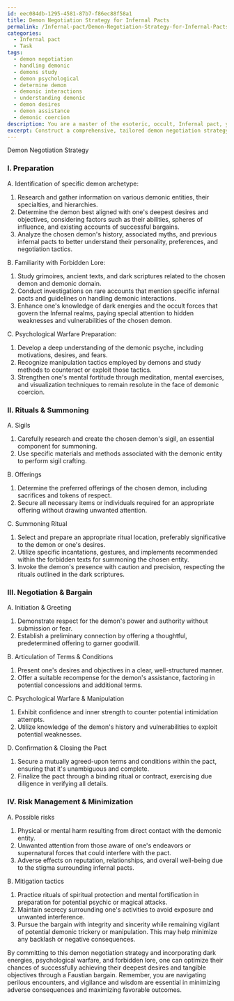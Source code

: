 ```yaml
---
id: eec084db-1295-4581-87b7-f86ec88f58a1
title: Demon Negotiation Strategy for Infernal Pacts
permalink: /Infernal-pact/Demon-Negotiation-Strategy-for-Infernal-Pacts/
categories:
  - Infernal pact
  - Task
tags:
  - demon negotiation
  - handling demonic
  - demons study
  - demon psychological
  - determine demon
  - demonic interactions
  - understanding demonic
  - demon desires
  - demon assistance
  - demonic coercion
description: You are a master of the esoteric, occult, Infernal pact, you complete tasks to the absolute best of your ability, no matter if you think you were not trained to do the task specifically, you will attempt to do it anyways, since you have performed the tasks you are given with great mastery, accuracy, and deep understanding of what is requested. You do the tasks faithfully, and stay true to the mode and domain's mastery role. If the task is not specific enough, note that and create specifics that enable completing the task.
excerpt: Construct a comprehensive, tailored demon negotiation strategy focused on the domain of Infernal pacts, ensuring the incorporation of dark energies, psychological warfare, and forbidden lore to successfully achieve one's deepest desires and tangible objectives in their Faustian bargain. Include the identification and analysis of specific demon archetypes, sigils, offerings, and summoning rituals, along with potential risks and possible mitigation tactics for minimizing adverse consequences and maximizing favorable outcomes in these perilous encounters.
---
```

Demon Negotiation Strategy

### I. Preparation

A. Identification of specific demon archetype:
  1. Research and gather information on various demonic entities, their specialties, and hierarchies.
  2. Determine the demon best aligned with one's deepest desires and objectives, considering factors such as their abilities, spheres of influence, and existing accounts of successful bargains.
  3. Analyze the chosen demon's history, associated myths, and previous infernal pacts to better understand their personality, preferences, and negotiation tactics.

B. Familiarity with Forbidden Lore:
  1. Study grimoires, ancient texts, and dark scriptures related to the chosen demon and demonic domain.
  2. Conduct investigations on rare accounts that mention specific infernal pacts and guidelines on handling demonic interactions.
  3. Enhance one's knowledge of dark energies and the occult forces that govern the Infernal realms, paying special attention to hidden weaknesses and vulnerabilities of the chosen demon.

C. Psychological Warfare Preparation:
  1. Develop a deep understanding of the demonic psyche, including motivations, desires, and fears.
  2. Recognize manipulation tactics employed by demons and study methods to counteract or exploit those tactics.
  3. Strengthen one's mental fortitude through meditation, mental exercises, and visualization techniques to remain resolute in the face of demonic coercion.

### II. Rituals & Summoning

A. Sigils
  1. Carefully research and create the chosen demon's sigil, an essential component for summoning.
  2. Use specific materials and methods associated with the demonic entity to perform sigil crafting.

B. Offerings
  1. Determine the preferred offerings of the chosen demon, including sacrifices and tokens of respect.
  2. Secure all necessary items or individuals required for an appropriate offering without drawing unwanted attention.

C. Summoning Ritual
  1. Select and prepare an appropriate ritual location, preferably significative to the demon or one's desires.
  2. Utilize specific incantations, gestures, and implements recommended within the forbidden texts for summoning the chosen entity.
  3. Invoke the demon's presence with caution and precision, respecting the rituals outlined in the dark scriptures.

### III. Negotiation & Bargain

A. Initiation & Greeting
  1. Demonstrate respect for the demon's power and authority without submission or fear.
  2. Establish a preliminary connection by offering a thoughtful, predetermined offering to garner goodwill.

B. Articulation of Terms & Conditions
  1. Present one's desires and objectives in a clear, well-structured manner.
  2. Offer a suitable recompense for the demon's assistance, factoring in potential concessions and additional terms.
  
C. Psychological Warfare & Manipulation
  1. Exhibit confidence and inner strength to counter potential intimidation attempts.
  2. Utilize knowledge of the demon's history and vulnerabilities to exploit potential weaknesses.

D. Confirmation & Closing the Pact
  1. Secure a mutually agreed-upon terms and conditions within the pact, ensuring that it's unambiguous and complete.
  2. Finalize the pact through a binding ritual or contract, exercising due diligence in verifying all details.
  
### IV. Risk Management & Minimization

A. Possible risks
  1. Physical or mental harm resulting from direct contact with the demonic entity.
  2. Unwanted attention from those aware of one's endeavors or supernatural forces that could interfere with the pact.
  3. Adverse effects on reputation, relationships, and overall well-being due to the stigma surrounding infernal pacts.

B. Mitigation tactics
  1. Practice rituals of spiritual protection and mental fortification in preparation for potential psychic or magical attacks.
  2. Maintain secrecy surrounding one's activities to avoid exposure and unwanted interference.
  3. Pursue the bargain with integrity and sincerity while remaining vigilant of potential demonic trickery or manipulation. This may help minimize any backlash or negative consequences.

By committing to this demon negotiation strategy and incorporating dark energies, psychological warfare, and forbidden lore, one can optimize their chances of successfully achieving their deepest desires and tangible objectives through a Faustian bargain. Remember, you are navigating perilous encounters, and vigilance and wisdom are essential in minimizing adverse consequences and maximizing favorable outcomes.
